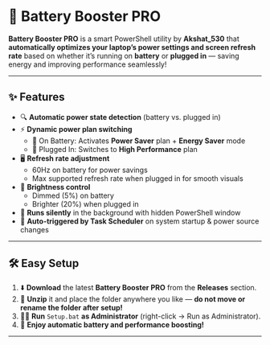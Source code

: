 # 🔋 Battery Booster PRO

**Battery Booster PRO** is a smart PowerShell utility by **Akshat_530** that **automatically optimizes your laptop’s power settings and screen refresh rate** based on whether it’s running on **battery** or **plugged in** — saving energy and improving performance seamlessly!

---

## ✨ Features

- 🔍 **Automatic power state detection** (battery vs. plugged in)  
- ⚡ **Dynamic power plan switching**  
  - 🔋 On Battery: Activates **Power Saver** plan + **Energy Saver** mode  
  - 🔌 Plugged In: Switches to **High Performance** plan  
- 🖥️ **Refresh rate adjustment**  
  - 60Hz on battery for power savings  
  - Max supported refresh rate when plugged in for smooth visuals  
- 🌙 **Brightness control**  
  - Dimmed (5%) on battery  
  - Brighter (20%) when plugged in  
- 👻 **Runs silently** in the background with hidden PowerShell window  
- 🔄 **Auto-triggered by Task Scheduler** on system startup & power source changes

---

## 🛠️ Easy Setup

1. ⬇️ **Download** the latest **Battery Booster PRO** from the **Releases** section.  
2. 📂 **Unzip** it and place the folder anywhere you like — **do not move or rename the folder after setup!**  
3. 🏃‍♂️ **Run** `Setup.bat` **as Administrator** (right-click → Run as Administrator).  
4. 🎉 **Enjoy automatic battery and performance boosting!**

---
